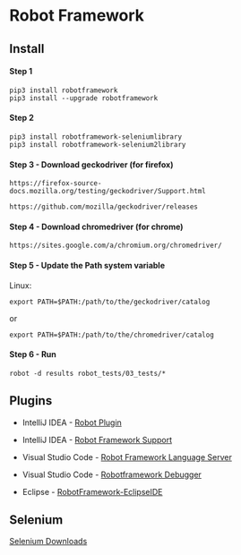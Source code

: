 # Robot Framework

## Install
#### Step 1
```
pip3 install robotframework
pip3 install --upgrade robotframework
```

#### Step 2
```
pip3 install robotframework-seleniumlibrary
pip3 install robotframework-selenium2library 
```

#### Step 3 - Download geckodriver (for firefox)
```
https://firefox-source-docs.mozilla.org/testing/geckodriver/Support.html
```
```
https://github.com/mozilla/geckodriver/releases
```

#### Step 4 - Download chromedriver (for chrome)
```
https://sites.google.com/a/chromium.org/chromedriver/
```

#### Step 5 - Update the Path system variable 

Linux:
```
export PATH=$PATH:/path/to/the/geckodriver/catalog
```
or
```
export PATH=$PATH:/path/to/the/chromedriver/catalog
```

#### Step 6 - Run
```
robot -d results robot_tests/03_tests/*
```
## Plugins
* IntelliJ IDEA - [Robot Plugin](https://plugins.jetbrains.com/plugin/7430-robot-plugin/)
* IntelliJ IDEA - [Robot Framework Support](https://plugins.jetbrains.com/plugin/7415-robot-framework-support/)

* Visual Studio Code - [Robot Framework Language Server](https://marketplace.visualstudio.com/items?itemName=robocorptech.robotframework-lsp)
* Visual Studio Code - [Robotframework Debugger](https://marketplace.visualstudio.com/items?itemName=JacobPhilip.danfoss-robotframework-debug)

* Eclipse - [RobotFramework-EclipseIDE](https://github.com/NitorCreations/RobotFramework-EclipseIDE/wiki)

## Selenium
[Selenium Downloads](https://www.selenium.dev/downloads/)
